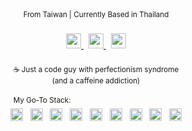 
<div align="center">
     <sub> From Taiwan  |  Currently Based in Thailand</sub>
</div>



###

<!-- Contact -->
<div align="center">
  <a href="mailto:ivancreate1997@gmail.com">
    <img src="https://img.shields.io/static/v1?message=Gmail&logo=gmail&label=&color=D14836&logoColor=white&style=for-the-badge" height="24" />
  </a>
  &nbsp;
  <a href="https://www.linkedin.com/in/yiming-liao/">
    <img src="https://img.shields.io/static/v1?message=LinkedIn&logo=linkedin&label=&color=0077B5&logoColor=white&style=for-the-badge" height="24" />
  </a>
  &nbsp;
  <a href="https://www.instagram.com/1van______/">
    <img src="https://img.shields.io/static/v1?message=Instagram&logo=instagram&label=&color=E4405F&logoColor=white&style=for-the-badge" height="24" />
  </a>
</div>



###



<!-- About me -->
<div align="center">
    <sup>☕
         Just a code guy with perfectionism syndrome <br>
         (and a caffeine addiction)
    </sup>
</div>

<br>

<div align="center">
     <sup> My Go-To Stack: </sup>
     &nbsp;&nbsp;&nbsp;&nbsp;&nbsp;&nbsp;&nbsp;&nbsp;&nbsp;&nbsp;&nbsp;&nbsp;&nbsp;&nbsp;&nbsp;&nbsp;&nbsp;&nbsp;&nbsp;&nbsp;&nbsp;&nbsp;&nbsp;&nbsp;&nbsp;&nbsp;&nbsp;&nbsp;&nbsp;&nbsp;&nbsp;&nbsp;&nbsp;&nbsp;&nbsp;&nbsp;&nbsp;&nbsp;&nbsp;&nbsp;&nbsp;&nbsp;&nbsp; 
     <br>
  <img src="https://cdn.simpleicons.org/typescript/AAAAAA" height="20" width="20" alt="TypeScript" />
  &nbsp;
  <img src="https://cdn.simpleicons.org/react/AAAAAA" height="20" width="20" alt="React" />
  &nbsp;
  <img src="https://cdn.simpleicons.org/nextdotjs/AAAAAA" height="20" width="20" alt="Next.js" />
  &nbsp;
  <img src="https://cdn.simpleicons.org/express/AAAAAA" height="20" width="20" alt="Express" />
  &nbsp;
  <img src="https://cdn.simpleicons.org/prisma/AAAAAA" height="20" width="20" alt="Prisma" />
  &nbsp;
  <img src="https://cdn.simpleicons.org/postgresql/AAAAAA" height="20" width="20" alt="PostgreSQL" />
  &nbsp;
  <img src="https://cdn.simpleicons.org/docker/AAAAAA" height="20" width="20" alt="Docker" />
  &nbsp;
  <img src="https://cdn.simpleicons.org/redis/AAAAAA" height="20" width="20" alt="Redis" />
  &nbsp;
  <img src="https://cdn.simpleicons.org/expo/AAAAAA" height="20" width="20" alt="Expo" />
</div>

<br/>
